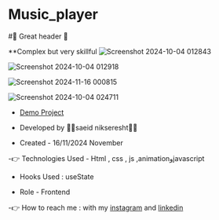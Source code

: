 # Music_player

#🤞 Great header 🤞

**Complex but very skillful
 ![Screenshot 2024-10-04 012843](https://github.com/user-attachments/assets/e77a2f0f-4b13-499f-aeea-2c2b5ca84645)
 

![Screenshot 2024-10-04 012918](https://github.com/user-attachments/assets/d63a8647-94cf-418e-bf30-1f105f4ec869)

![Screenshot 2024-11-16 000815](https://github.com/user-attachments/assets/9bd77da1-aad2-4755-bd17-eaa95ad492e1)



![Screenshot 2024-10-04 024711](https://github.com/user-attachments/assets/6c27a5d0-b4b8-4b14-a1a9-134a48d8b205)
                                                                                                                
- [Demo Project](https://saeidnikseresht.github.io/Spectacular-project/)

- Developed by 👨‍💻saeid nikseresht👨‍💻

- Created - 16/11/2024 November

-👉 Technologies Used - Html , css , js ,animationوjavascript

- Hooks Used : useState 

- Role - Frontend

-👉 How to reach me : with my [instagram](https://www.instagram.com/saeid_good_nature) and [linkedin](https://www.linkedin.com/in/saeidnikseresht)


